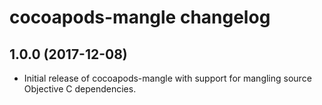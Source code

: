 # cocoapods-mangle changelog

## 1.0.0 (2017-12-08)

* Initial release of cocoapods-mangle with support for mangling source Objective C dependencies.
